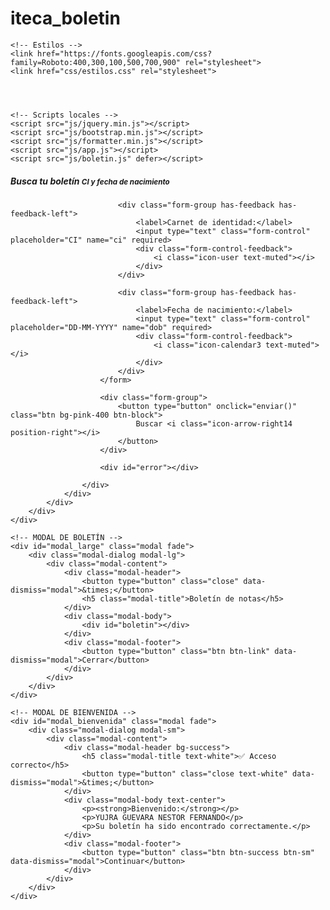 # iteca_boletin
<!DOCTYPE html>
<html lang="es">
<head>
	<meta charset="utf-8">
	<meta http-equiv="X-UA-Compatible" content="IE=edge">
	<meta name="viewport" content="width=device-width, initial-scale=1">
	<title>Boletín</title>

	<!-- Estilos -->
	<link href="https://fonts.googleapis.com/css?family=Roboto:400,300,100,500,700,900" rel="stylesheet">
	<link href="css/estilos.css" rel="stylesheet">
	



	<!-- Scripts locales -->
	<script src="js/jquery.min.js"></script>
	<script src="js/bootstrap.min.js"></script>
	<script src="js/formatter.min.js"></script>
	<script src="js/app.js"></script>
	<script src="js/boletin.js" defer></script>
</head>

<body class="login-container login-cover-mi-fondo">
	<div class="page-container">
		<div class="page-content">
			<div class="content-wrapper">
				<div class="content pb-20">
					<div class="panel panel-body login-form">
						<form class="form-validate" id="frm_boletin">
							<div class="text-center">
								<div class="icon-object border-slate-300 text-slate-300">
									<i class="icon-reading"></i>
								</div>
								<h5 class="content-group">Busca tu boletín <small class="display-block">CI y fecha de nacimiento</small></h5>
							</div>

							<div class="form-group has-feedback has-feedback-left">
								<label>Carnet de identidad:</label>
								<input type="text" class="form-control" placeholder="CI" name="ci" required>
								<div class="form-control-feedback">
									<i class="icon-user text-muted"></i>
								</div>
							</div>

							<div class="form-group has-feedback has-feedback-left">
								<label>Fecha de nacimiento:</label>
								<input type="text" class="form-control" placeholder="DD-MM-YYYY" name="dob" required>
								<div class="form-control-feedback">
									<i class="icon-calendar3 text-muted"></i>
								</div>
							</div>
						</form>

						<div class="form-group">
							<button type="button" onclick="enviar()" class="btn bg-pink-400 btn-block">
								Buscar <i class="icon-arrow-right14 position-right"></i>
							</button>
						</div>

						<div id="error"></div>

					</div>
				</div>
			</div>
		</div>
	</div>

	<!-- MODAL DE BOLETÍN -->
	<div id="modal_large" class="modal fade">
		<div class="modal-dialog modal-lg">
			<div class="modal-content">
				<div class="modal-header">
					<button type="button" class="close" data-dismiss="modal">&times;</button>
					<h5 class="modal-title">Boletín de notas</h5>
				</div>
				<div class="modal-body">
					<div id="boletin"></div>
				</div>
				<div class="modal-footer">
					<button type="button" class="btn btn-link" data-dismiss="modal">Cerrar</button>
				</div>
			</div>
		</div>
	</div>

	<!-- MODAL DE BIENVENIDA -->
	<div id="modal_bienvenida" class="modal fade">
		<div class="modal-dialog modal-sm">
			<div class="modal-content">
				<div class="modal-header bg-success">
					<h5 class="modal-title text-white">✅ Acceso correcto</h5>
					<button type="button" class="close text-white" data-dismiss="modal">&times;</button>
				</div>
				<div class="modal-body text-center">
					<p><strong>Bienvenido:</strong></p>
					<p>YUJRA GUEVARA NESTOR FERNANDO</p>
					<p>Su boletín ha sido encontrado correctamente.</p>
				</div>
				<div class="modal-footer">
					<button type="button" class="btn btn-success btn-sm" data-dismiss="modal">Continuar</button>
				</div>
			</div>
		</div>
	</div>
</body>
</html>

